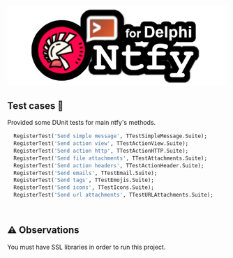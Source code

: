 <div align="center">
  <img src="../img/delphi-notify.png">
</div>

## Test cases 🧪

Provided some DUnit tests for main ntfy's methods.

``` pascal
  RegisterTest('Send simple message', TTestSimpleMessage.Suite);
  RegisterTest('Send action view', TTestActionView.Suite);
  RegisterTest('Send action http', TTestActionHTTP.Suite);
  RegisterTest('Send file attachments', TTestAttachments.Suite);
  RegisterTest('Send action headers', TTestActionHeader.Suite);
  RegisterTest('Send emails', TTestEmail.Suite);
  RegisterTest('Send tags', TTestEmojis.Suite);
  RegisterTest('Send icons', TTestIcons.Suite);
  RegisterTest('Send url attachments', TTestURLAttachments.Suite);

```
<br/>

## ⚠ Observations
You must have SSL libraries in order to run this project. 